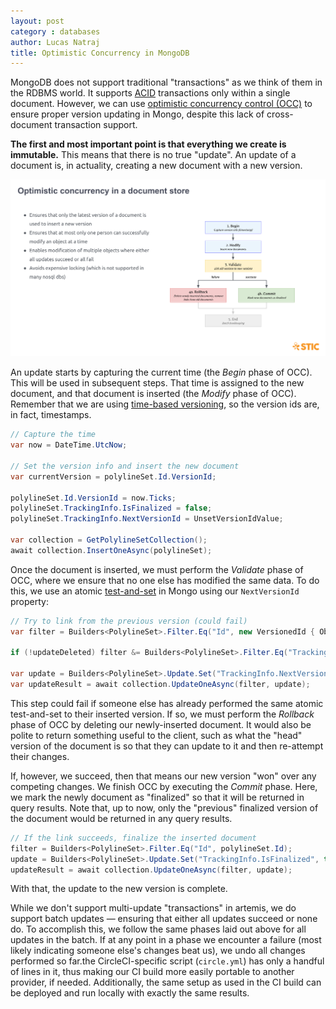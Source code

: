 ```yaml
---
layout: post
category : databases
author: Lucas Natraj
title: Optimistic Concurrency in MongoDB
---
```


MongoDB does not support traditional "transactions" as we think of them in the RDBMS world. It supports [ACID](https://en.wikipedia.org/wiki/ACID) transactions only within a single document. However, we can use [optimistic concurrency control (OCC)](https://en.wikipedia.org/wiki/Optimistic_concurrency_control) to ensure proper version updating in Mongo, despite this lack of cross-document transaction support.

**The first and most important point is that everything we create is immutable.** This means that there is no true "update". An update of a document is, in actuality, creating a new document with a new version.

![OCC](./assets/2015-12-14-optimistic-concurrency-in-mongo-diagram.png)

An update starts by capturing the current time (the *Begin* phase of OCC). This will be used in subsequent steps. That time is assigned to the new document, and that document is inserted (the *Modify* phase of OCC). Remember that we are using [time-based versioning](2015-12-09-time-based-versioning.md), so the version ids are, in fact, timestamps.

```c#
// Capture the time
var now = DateTime.UtcNow;

// Set the version info and insert the new document
var currentVersion = polylineSet.Id.VersionId;

polylineSet.Id.VersionId = now.Ticks;
polylineSet.TrackingInfo.IsFinalized = false;
polylineSet.TrackingInfo.NextVersionId = UnsetVersionIdValue;

var collection = GetPolylineSetCollection();
await collection.InsertOneAsync(polylineSet);
```

Once the document is inserted, we must perform the *Validate* phase of OCC, where we ensure that no one else has modified the same data. To do this, we use an atomic [test-and-set](https://en.wikipedia.org/wiki/Test-and-set) in Mongo using our `NextVersionId` property:

```c#
// Try to link from the previous version (could fail)
var filter = Builders<PolylineSet>.Filter.Eq("Id", new VersionedId { ObjectId = polylineSet.Id.ObjectId, VersionId = currentVersion }) & Builders<PolylineSet>.Filter.Eq("TrackingInfo.NextVersionId", UnsetVersionIdValue);

if (!updateDeleted) filter &= Builders<PolylineSet>.Filter.Eq("TrackingInfo.IsDeleted", false);

var update = Builders<PolylineSet>.Update.Set("TrackingInfo.NextVersionId", polylineSet.Id.VersionId);
var updateResult = await collection.UpdateOneAsync(filter, update);
```

This step could fail if someone else has already performed the same atomic test-and-set to their inserted version. If so, we must perform the *Rollback* phase of OCC by deleting our newly-inserted document. It would also be polite to return something useful to the client, such as what the "head" version of the document is so that they can update to it and then re-attempt their changes.

If, however, we succeed, then that means our new version "won" over any competing changes. We finish OCC by executing the *Commit* phase. Here, we mark the newly document as "finalized" so that it will be returned in query results. Note that, up to now, only the "previous" finalized version of the document would be returned in any query results.

```c#
// If the link succeeds, finalize the inserted document
filter = Builders<PolylineSet>.Filter.Eq("Id", polylineSet.Id);
update = Builders<PolylineSet>.Update.Set("TrackingInfo.IsFinalized", true);
updateResult = await collection.UpdateOneAsync(filter, update);
```

With that, the update to the new version is complete.

While we don't support multi-update "transactions" in artemis, we do support batch updates — ensuring that either all updates succeed or none do. To accomplish this, we follow the same phases laid out above for all updates in the batch. If at any point in a phase we encounter a failure (most likely indicating someone else's changes beat us), we undo all changes performed so far.the CircleCI-specific script (`circle.yml`) has only a handful of lines in it, thus making our CI build more easily portable to another provider, if needed. Additionally, the same setup as used in the CI build can be deployed and run locally with exactly the same results.
